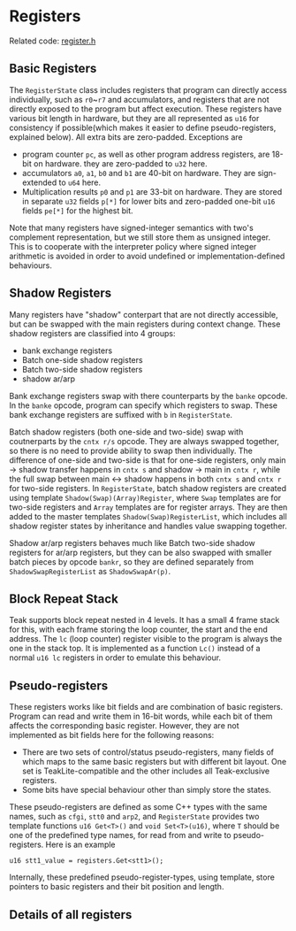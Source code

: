 # Registers

Related code: [register.h](register.h)

## Basic Registers

The `RegisterState` class includes registers that program can directly access individually, such as `r0`~`r7` and accumulators, and registers that are not directly exposed to the program but affect execution. These registers have various bit length in hardware, but they are all represented as `u16` for consistency if possible(which makes it easier to define pseudo-registers, explained below). All extra bits are zero-padded. Exceptions are
 - program counter `pc`, as well as other program address registers, are 18-bit on hardware. they are zero-padded to `u32` here.
 - accumulators `a0`, `a1`, `b0` and `b1` are 40-bit on hardware. They are sign-extended to `u64` here.
 - Multiplication results `p0` and `p1` are 33-bit on hardware. They are stored in separate `u32` fields `p[*]` for lower bits and zero-padded one-bit `u16` fields `pe[*]` for the highest bit.

Note that many registers have signed-integer semantics with two's complement representation, but we still store them as unsigned integer. This is to cooperate with the interpreter policy where signed integer arithmetic is avoided in order to avoid undefined or implementation-defined behaviours.


## Shadow Registers

Many registers have "shadow" conterpart that are not directly accessible, but can be swapped with the main registers during context change. These shadow registers are classified into 4 groups:
 - bank exchange registers
 - Batch one-side shadow registers
 - Batch two-side shadow registers
 - shadow ar/arp

Bank exchange registers swap with there counterparts by the `banke` opcode. In the `banke` opcode, program can specify which registers to swap. These bank exchange registers are suffixed with `b` in `RegisterState`.

Batch shadow registers (both one-side and two-side) swap with coutnerparts by the `cntx r/s` opcode. They are always swapped together, so there is no need to provide ability to swap then individually. The difference of one-side and two-side is that for one-side registers, only main -> shadow transfer happens in `cntx s` and shadow -> main in `cntx r`, while the full swap between main <-> shadow happens in both `cntx s` and `cntx r` for two-side registers. In `RegisterState`, batch shadow registers are created using template `Shadow(Swap)(Array)Register`, where `Swap` templates are for two-side registers and `Array` templates are for register arrays. They are then added to the master templates `Shadow(Swap)RegisterList`, which includes all shadow register states by inheritance and handles value swapping together.

Shadow ar/arp registers behaves much like Batch two-side shadow registers for ar/arp registers, but they can be also swapped with smaller batch pieces by opcode `bankr`, so they are defined separately from `ShadowSwapRegisterList` as `ShadowSwapAr(p)`.

## Block Repeat Stack

Teak supports block repeat nested in 4 levels. It has a small 4 frame stack for this, with each frame storing the loop counter, the start and the end address. The `lc` (loop counter) register visible to the program is always the one in the stack top. It is implemented as a function `Lc()` instead of a normal `u16 lc` registers in order to emulate this behaviour.

## Pseudo-registers

These registers works like bit fields and are combination of basic registers. Program can read and write them in 16-bit words, while each bit of them affects the corresponding basic register. However, they are not implemented as bit fields here for the following reasons:
 - There are two sets of control/status pseudo-registers, many fields of which maps to the same basic registers but with different bit layout. One set is TeakLite-compatible and the other includes all Teak-exclusive registers.
 - Some bits have special behaviour other than simply store the states.


These pseudo-registers are defined as some C++ types with the same names, such as `cfgi`, `stt0` and `arp2`, and `RegisterState` provides two template functions `u16 Get<T>()` and `void Set<T>(u16)`, where `T` should be one of the predefined type names, for read from and write to pseudo-registers. Here is an example
```
u16 stt1_value = registers.Get<stt1>();
```
Internally, these predefined pseudo-register-types, using template, store pointers to basic registers and their bit position and length.

## Details of all registers
